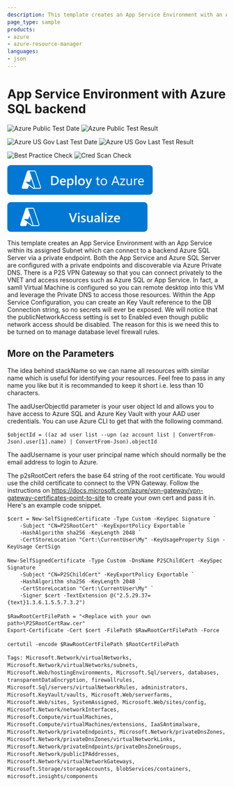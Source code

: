 ```yaml
---
description: This template creates an App Service Environment with an Azure SQL backend along with private endpoints along with associated resources typically used in an private/isolated environment.
page_type: sample
products:
- azure
- azure-resource-manager
languages:
- json
---
```

# App Service Environment with Azure SQL backend

![Azure Public Test Date](https://azurequickstartsservice.blob.core.windows.net/badges/quickstarts/microsoft.web/asev2-appservice-sql-vpngw/PublicLastTestDate.svg)
![Azure Public Test Result](https://azurequickstartsservice.blob.core.windows.net/badges/quickstarts/microsoft.web/asev2-appservice-sql-vpngw/PublicDeployment.svg)

![Azure US Gov Last Test Date](https://azurequickstartsservice.blob.core.windows.net/badges/quickstarts/microsoft.web/asev2-appservice-sql-vpngw/FairfaxLastTestDate.svg)
![Azure US Gov Last Test Result](https://azurequickstartsservice.blob.core.windows.net/badges/quickstarts/microsoft.web/asev2-appservice-sql-vpngw/FairfaxDeployment.svg)

![Best Practice Check](https://azurequickstartsservice.blob.core.windows.net/badges/quickstarts/microsoft.web/asev2-appservice-sql-vpngw/BestPracticeResult.svg)
![Cred Scan Check](https://azurequickstartsservice.blob.core.windows.net/badges/quickstarts/microsoft.web/asev2-appservice-sql-vpngw/CredScanResult.svg)

[![Deploy To Azure](https://raw.githubusercontent.com/Azure/azure-quickstart-templates/master/1-CONTRIBUTION-GUIDE/images/deploytoazure.svg?sanitize=true)](https://portal.azure.com/#create/Microsoft.Template/uri/https%3A%2F%2Fraw.githubusercontent.com%2FAzure%2Fazure-quickstart-templates%2Fmaster%2Fquickstarts%2Fmicrosoft.web%2Fasev2-appservice-sql-vpngw%2Fazuredeploy.json)

[![Visualize](https://raw.githubusercontent.com/Azure/azure-quickstart-templates/master/1-CONTRIBUTION-GUIDE/images/visualizebutton.svg?sanitize=true)](http://armviz.io/#/?load=https%3A%2F%2Fraw.githubusercontent.com%2FAzure%2Fazure-quickstart-templates%2Fmaster%2Fquickstarts%2Fmicrosoft.web%2Fasev2-appservice-sql-vpngw%2Fazuredeploy.json)

This template creates an App Service Environment with an App Service within its assigned Subnet which can connect to a backend Azure SQL Server via a private endpoint. Both the App Service and Azure SQL Server are configured with a private endpoints and discoverable via Azure Private DNS. There is a P2S VPN Gateway so that you can connect privately to the VNET and access resources such as Azure SQL or App Service. In fact, a samll Virtual Machine is configured so you can remote desktop into this VM and leverage the Private DNS to access those resources. Within the App Service Configuration, you can create an Key Vault reference to the DB Connection string, so no secrets will ever be exposed. We will notice that the publicNetworkAccess setting is set to Enabled even though public network access should be disabled. The reason for this is we need this to be turned on to manage database level firewall rules.

## More on the Parameters

The idea behind stackName so we can name all resources with similar name which is useful for identifying your resources. Feel free to pass in any name you like but it is recommanded to keep it short i.e. less than 10 characters.

The aadUserObjectId parameter is your user object Id and allows you to have access to Azure SQL and Azure Key Vault with your AAD user credentials. You can use Azure CLI to get that with the following command.

```
$objectId = ((az ad user list --upn (az account list | ConvertFrom-Json).user[1].name) | ConvertFrom-Json).objectId
```

The aadUsername is your user principal name which should normally be the email address to login to Azure.

The p2sRootCert refers the base 64 string of the root certificate. You would use the child certificate to connect to the VPN Gateway. Follow the instructions on https://docs.microsoft.com/azure/vpn-gateway/vpn-gateway-certificates-point-to-site to create your own cert and pass it in. Here's an example code snippet.

```
$cert = New-SelfSignedCertificate -Type Custom -KeySpec Signature `
    -Subject "CN=P2SRootCert" -KeyExportPolicy Exportable `
    -HashAlgorithm sha256 -KeyLength 2048 `
    -CertStoreLocation "Cert:\CurrentUser\My" -KeyUsageProperty Sign -KeyUsage CertSign

New-SelfSignedCertificate -Type Custom -DnsName P2SChildCert -KeySpec Signature `
    -Subject "CN=P2SChildCert" -KeyExportPolicy Exportable `
    -HashAlgorithm sha256 -KeyLength 2048 `
    -CertStoreLocation "Cert:\CurrentUser\My" `
    -Signer $cert -TextExtension @("2.5.29.37={text}1.3.6.1.5.5.7.3.2")

$RawRootCertFilePath = "<Replace with your own path>\P2SRootCertRaw.cer"
Export-Certificate -Cert $cert -FilePath $RawRootCertFilePath -Force

certutil -encode $RawRootCertFilePath $RootCertFilePath
```

`Tags: Microsoft.Network/virtualNetworks, Microsoft.Network/virtualNetworks/subnets, Microsoft.Web/hostingEnvironments, Microsoft.Sql/servers, databases, transparentDataEncryption, firewallrules, Microsoft.Sql/servers/virtualNetworkRules, administrators, Microsoft.KeyVault/vaults, Microsoft.Web/serverfarms, Microsoft.Web/sites, SystemAssigned, Microsoft.Web/sites/config, Microsoft.Network/networkInterfaces, Microsoft.Compute/virtualMachines, Microsoft.Compute/virtualMachines/extensions, IaaSAntimalware, Microsoft.Network/privateEndpoints, Microsoft.Network/privateDnsZones, Microsoft.Network/privateDnsZones/virtualNetworkLinks, Microsoft.Network/privateEndpoints/privateDnsZoneGroups, Microsoft.Network/publicIPAddresses, Microsoft.Network/virtualNetworkGateways, Microsoft.Storage/storageAccounts, blobServices/containers, microsoft.insights/components`
